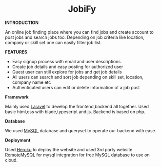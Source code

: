 <div align="center">
    <h1>JobiFy</h1>
</div>

<p><strong>INTRODUCTION</strong></p>
<p>An online job finding place where you can find jobs and create account to post jobs and search jobs too. Depending on job criteria like location, company or skill set one can easily filter job list.<p>

<p><strong>FEATURES</strong></p>
  <ul>
    <li>
    Easy signup process with email and user descriptions.
    </li>
    <li>
    Create job details and easy posting for authorized user
    </li>
    <li>
    Guest user can still explore for jobs and get job details
    </li>
    <li>
    All users can search and sort job depending on skill set, location, company name etc
    </li>
    <li>
    Authenticated users can edit or delete information of a job post
    </li>
  </ul>

<p><strong>Framework</strong></p>
<p>Mainly used <a href="https://laravel.com">Laravel</a> to develop the frontend,backend all together. Used basic html,css with blade,typescript and js. Backend is based on php.</p>

<p><strong>Database</strong></p>
<p>
    We used <a href="https://www.mysql.com/">MySQL</a> database and queryset to operate our backend with ease.
</p>

<p><strong>Deployment</strong></p>
Used <a href="https://www.heroku.com">Heroku</a> to deploy the website and used 3rd party website <a href="https://www.remotemysql.com/">RemoteMySQL</a> for mysql integration for free MySQL database to use on cloud.

